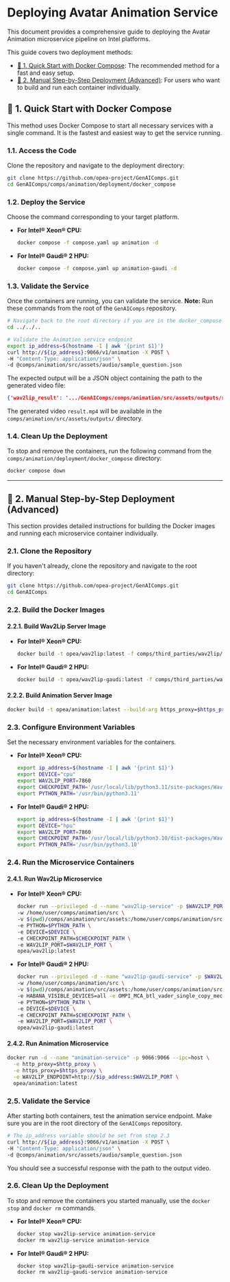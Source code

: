 # Deploying Avatar Animation Service

This document provides a comprehensive guide to deploying the Avatar Animation microservice pipeline on Intel platforms.

This guide covers two deployment methods:
- [🚀 1. Quick Start with Docker Compose](#-1-quick-start-with-docker-compose): The recommended method for a fast and easy setup.
- [🚀 2. Manual Step-by-Step Deployment (Advanced)](#-2-manual-step-by-step-deployment-advanced): For users who want to build and run each container individually.

## 🚀 1. Quick Start with Docker Compose

This method uses Docker Compose to start all necessary services with a single command. It is the fastest and easiest way to get the service running.

### 1.1. Access the Code

Clone the repository and navigate to the deployment directory:
```bash
git clone https://github.com/opea-project/GenAIComps.git
cd GenAIComps/comps/animation/deployment/docker_compose
```

### 1.2. Deploy the Service

Choose the command corresponding to your target platform.

- **For Intel® Xeon® CPU:**
  ```bash
  docker compose -f compose.yaml up animation -d
  ```

- **For Intel® Gaudi® 2 HPU:**
  ```bash
  docker compose -f compose.yaml up animation-gaudi -d
  ```

### 1.3. Validate the Service

Once the containers are running, you can validate the service. **Note:** Run these commands from the root of the `GenAIComps` repository.

```bash
# Navigate back to the root directory if you are in the docker_compose folder
cd ../../.. 

# Validate the Animation service endpoint
export ip_address=$(hostname -I | awk '{print $1}')
curl http://${ip_address}:9066/v1/animation -X POST \
-H "Content-Type: application/json" \
-d @comps/animation/src/assets/audio/sample_question.json
```
The expected output will be a JSON object containing the path to the generated video file:
```json
{'wav2lip_result': '.../GenAIComps/comps/animation/src/assets/outputs/result.mp4'}
```
The generated video `result.mp4` will be available in the `comps/animation/src/assets/outputs/` directory.

### 1.4. Clean Up the Deployment
To stop and remove the containers, run the following command from the `comps/animation/deployment/docker_compose` directory:
```bash
docker compose down
```

---

## 🚀 2. Manual Step-by-Step Deployment (Advanced)

This section provides detailed instructions for building the Docker images and running each microservice container individually.

### 2.1. Clone the Repository
If you haven't already, clone the repository and navigate to the root directory:
```bash
git clone https://github.com/opea-project/GenAIComps.git
cd GenAIComps
```

### 2.2. Build the Docker Images

#### 2.2.1. Build Wav2Lip Server Image
- **For Intel® Xeon® CPU:**
  ```bash
  docker build -t opea/wav2lip:latest -f comps/third_parties/wav2lip/src/Dockerfile .
  ```
- **For Intel® Gaudi® 2 HPU:**
  ```bash
  docker build -t opea/wav2lip-gaudi:latest -f comps/third_parties/wav2lip/src/Dockerfile.intel_hpu .
  ```

#### 2.2.2. Build Animation Server Image
```bash
docker build -t opea/animation:latest --build-arg https_proxy=$https_proxy --build-arg http_proxy=$http_proxy -f comps/animation/src/Dockerfile .
```

### 2.3. Configure Environment Variables
Set the necessary environment variables for the containers.

- **For Intel® Xeon® CPU:**
  ```bash
  export ip_address=$(hostname -I | awk '{print $1}')
  export DEVICE="cpu"
  export WAV2LIP_PORT=7860
  export CHECKPOINT_PATH='/usr/local/lib/python3.11/site-packages/Wav2Lip/checkpoints/wav2lip_gan.pth'
  export PYTHON_PATH='/usr/bin/python3.11'
  ```

- **For Intel® Gaudi® 2 HPU:**
  ```bash
  export ip_address=$(hostname -I | awk '{print $1}')
  export DEVICE="hpu"
  export WAV2LIP_PORT=7860
  export CHECKPOINT_PATH='/usr/local/lib/python3.10/dist-packages/Wav2Lip/checkpoints/wav2lip_gan.pth'
  export PYTHON_PATH='/usr/bin/python3.10'
  ```

### 2.4. Run the Microservice Containers

#### 2.4.1. Run Wav2Lip Microservice
- **For Intel® Xeon® CPU:**
  ```bash
  docker run --privileged -d --name "wav2lip-service" -p $WAV2LIP_PORT:$WAV2LIP_PORT --ipc=host \
  -w /home/user/comps/animation/src \
  -v $(pwd)/comps/animation/src/assets:/home/user/comps/animation/src/assets \
  -e PYTHON=$PYTHON_PATH \
  -e DEVICE=$DEVICE \
  -e CHECKPOINT_PATH=$CHECKPOINT_PATH \
  -e WAV2LIP_PORT=$WAV2LIP_PORT \
  opea/wav2lip:latest
  ```

- **For Intel® Gaudi® 2 HPU:**
  ```bash
  docker run --privileged -d --name "wav2lip-gaudi-service" -p $WAV2LIP_PORT:$WAV2LIP_PORT --runtime=habana --cap-add=sys_nice --ipc=host \
  -w /home/user/comps/animation/src \
  -v $(pwd)/comps/animation/src/assets:/home/user/comps/animation/src/assets \
  -e HABANA_VISIBLE_DEVICES=all -e OMPI_MCA_btl_vader_single_copy_mechanism=none \
  -e PYTHON=$PYTHON_PATH \
  -e DEVICE=$DEVICE \
  -e CHECKPOINT_PATH=$CHECKPOINT_PATH \
  -e WAV2LIP_PORT=$WAV2LIP_PORT \
  opea/wav2lip-gaudi:latest
  ```

#### 2.4.2. Run Animation Microservice
```bash
docker run -d --name "animation-service" -p 9066:9066 --ipc=host \
  -e http_proxy=$http_proxy \
  -e https_proxy=$https_proxy \
  -e WAV2LIP_ENDPOINT=http://$ip_address:$WAV2LIP_PORT \
  opea/animation:latest
  ```

### 2.5. Validate the Service
After starting both containers, test the animation service endpoint. Make sure you are in the root directory of the `GenAIComps` repository.
```bash
# The ip_address variable should be set from step 2.3
curl http://${ip_address}:9066/v1/animation -X POST \
-H "Content-Type: application/json" \
-d @comps/animation/src/assets/audio/sample_question.json
```
You should see a successful response with the path to the output video.

### 2.6. Clean Up the Deployment
To stop and remove the containers you started manually, use the `docker stop` and `docker rm` commands.

- **For Intel® Xeon® CPU:**
  ```bash
  docker stop wav2lip-service animation-service
  docker rm wav2lip-service animation-service
  ```

- **For Intel® Gaudi® 2 HPU:**
  ```bash
  docker stop wav2lip-gaudi-service animation-service
  docker rm wav2lip-gaudi-service animation-service
  ```